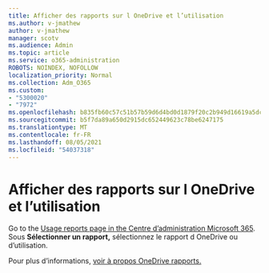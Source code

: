 ```yaml
---
title: Afficher des rapports sur l OneDrive et l’utilisation
ms.author: v-jmathew
author: v-jmathew
manager: scotv
ms.audience: Admin
ms.topic: article
ms.service: o365-administration
ROBOTS: NOINDEX, NOFOLLOW
localization_priority: Normal
ms.collection: Adm_O365
ms.custom:
- "5300020"
- "7972"
ms.openlocfilehash: b835fb60c57c51b57b59d6d4bd0d1879f20c2b949d16619a5dcb924d4d66e194
ms.sourcegitcommit: b5f7da89a650d2915dc652449623c78be6247175
ms.translationtype: MT
ms.contentlocale: fr-FR
ms.lasthandoff: 08/05/2021
ms.locfileid: "54037318"
---
```

# <a name="view-reports-on-onedrive-activity-and-usage"></a>Afficher des rapports sur l OneDrive et l’utilisation

Go to the [Usage reports page in the Centre d’administration Microsoft 365](https://admin.microsoft.com/AdminPortal/Home). Sous **Sélectionner un rapport,** sélectionnez le rapport d OneDrive ou d’utilisation.

Pour plus d’informations, [voir à propos OneDrive rapports.](https://go.microsoft.com/fwlink/?linkid=875239)
